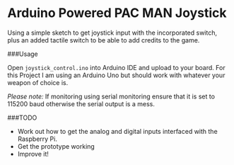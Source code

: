 # Arduino Powered PAC MAN Joystick

Using a simple sketch to get joystick input with the incorporated switch, plus an added tactile switch 
to be able to add credits to the game.

###Usage

Open `joystick_control.ino` into Arduino IDE and upload to your board.
For this Project I am using an Arduino Uno but should work with whatever your weapon of choice is.

<em>Please note:</em> If monitoring using serial monitoring ensure that it is set to 115200 baud otherwise the serial 
output is a mess.

###TODO  

* Work out how to get the analog and digital inputs interfaced with the Raspberry Pi.
* Get the prototype working
* Improve it! 